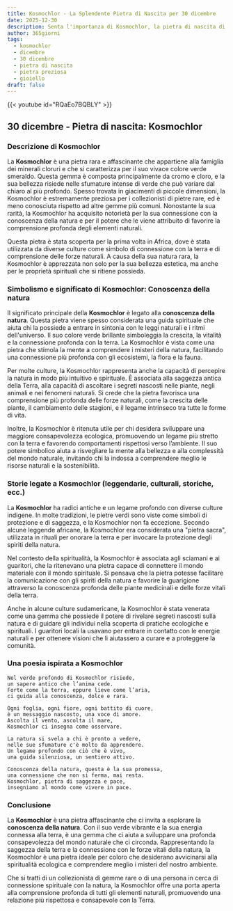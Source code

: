 ```yaml
---
title: Kosmochlor - La Splendente Pietra di Nascita per 30 dicembre
date: 2025-12-30
description: Senta l'importanza di Kosmochlor, la pietra di nascita di 30 dicembre che simboleggia Conoscenza della natura. Lasci che la sua bellezza e il suo significato illuminino la sua giornata.
author: 365giorni
tags:
  - kosmochlor
  - dicembre
  - 30 dicembre
  - pietra di nascita
  - pietra preziosa
  - gioiello
draft: false
---
```


{{< youtube id="RQaEo7BQBLY" >}}

## 30 dicembre - Pietra di nascita: Kosmochlor

### Descrizione di Kosmochlor

La **Kosmochlor** è una pietra rara e affascinante che appartiene alla famiglia dei minerali cloruri e che si caratterizza per il suo vivace colore verde smeraldo. Questa gemma è composta principalmente da cromo e cloro, e la sua bellezza risiede nelle sfumature intense di verde che può variare dal chiaro al più profondo. Spesso trovata in giacimenti di piccole dimensioni, la Kosmochlor è estremamente preziosa per i collezionisti di pietre rare, ed è meno conosciuta rispetto ad altre gemme più comuni. Nonostante la sua rarità, la Kosmochlor ha acquisito notorietà per la sua connessione con la conoscenza della natura e per il potere che le viene attribuito di favorire la comprensione profonda degli elementi naturali.

Questa pietra è stata scoperta per la prima volta in Africa, dove è stata utilizzata da diverse culture come simbolo di connessione con la terra e di comprensione delle forze naturali. A causa della sua natura rara, la Kosmochlor è apprezzata non solo per la sua bellezza estetica, ma anche per le proprietà spirituali che si ritiene possieda.

### Simbolismo e significato di Kosmochlor: Conoscenza della natura

Il significato principale della **Kosmochlor** è legato alla **conoscenza della natura**. Questa pietra viene spesso considerata una guida spirituale che aiuta chi la possiede a entrare in sintonia con le leggi naturali e i ritmi dell'universo. Il suo colore verde brillante simboleggia la crescita, la vitalità e la connessione profonda con la terra. La Kosmochlor è vista come una pietra che stimola la mente a comprendere i misteri della natura, facilitando una connessione più profonda con gli ecosistemi, la flora e la fauna.

Per molte culture, la Kosmochlor rappresenta anche la capacità di percepire la natura in modo più intuitivo e spirituale. È associata alla saggezza antica della Terra, alla capacità di ascoltare i segreti nascosti nelle piante, negli animali e nei fenomeni naturali. Si crede che la pietra favorisca una comprensione più profonda delle forze naturali, come la crescita delle piante, il cambiamento delle stagioni, e il legame intrinseco tra tutte le forme di vita.

Inoltre, la Kosmochlor è ritenuta utile per chi desidera sviluppare una maggiore consapevolezza ecologica, promuovendo un legame più stretto con la terra e favorendo comportamenti rispettosi verso l’ambiente. Il suo potere simbolico aiuta a risvegliare la mente alla bellezza e alla complessità del mondo naturale, invitando chi la indossa a comprendere meglio le risorse naturali e la sostenibilità.

### Storie legate a Kosmochlor (leggendarie, culturali, storiche, ecc.)

La **Kosmochlor** ha radici antiche e un legame profondo con diverse culture indigene. In molte tradizioni, le pietre verdi sono viste come simboli di protezione e di saggezza, e la Kosmochlor non fa eccezione. Secondo alcune leggende africane, la Kosmochlor era considerata una "pietra sacra", utilizzata in rituali per onorare la terra e per invocare la protezione degli spiriti della natura.

Nel contesto della spiritualità, la Kosmochlor è associata agli sciamani e ai guaritori, che la ritenevano una pietra capace di connettere il mondo materiale con il mondo spirituale. Si pensava che la pietra potesse facilitare la comunicazione con gli spiriti della natura e favorire la guarigione attraverso la conoscenza profonda delle piante medicinali e delle forze vitali della terra.

Anche in alcune culture sudamericane, la Kosmochlor è stata venerata come una gemma che possiede il potere di rivelare segreti nascosti sulla natura e di guidare gli individui nella scoperta di pratiche ecologiche e spirituali. I guaritori locali la usavano per entrare in contatto con le energie naturali e per ottenere visioni che li aiutassero a curare e a proteggere la comunità.

### Una poesia ispirata a Kosmochlor

```
Nel verde profondo di Kosmochlor risiede,
un sapere antico che l’anima cede.
Forte come la terra, eppure lieve come l’aria,
ci guida alla conoscenza, dolce e rara.

Ogni foglia, ogni fiore, ogni battito di cuore,
è un messaggio nascosto, una voce di amore.
Ascolta il vento, ascolta il mare,
Kosmochlor ci insegna come osservare.

La natura si svela a chi è pronto a vedere,
nelle sue sfumature c'è molto da apprendere.
Un legame profondo con ciò che è vivo,
una guida silenziosa, un sentiero attivo.

Conoscenza della natura, questa è la sua promessa,
una connessione che non si ferma, mai resta.
Kosmochlor, pietra di saggezza e pace,
insegniamo al mondo come vivere in pace.
```

### Conclusione

La **Kosmochlor** è una pietra affascinante che ci invita a esplorare la **conoscenza della natura**. Con il suo verde vibrante e la sua energia connessa alla terra, è una gemma che ci aiuta a sviluppare una profonda consapevolezza del mondo naturale che ci circonda. Rappresentando la saggezza della terra e la connessione con le forze vitali della natura, la Kosmochlor è una pietra ideale per coloro che desiderano avvicinarsi alla spiritualità ecologica e comprendere meglio i misteri del nostro ambiente.

Che si tratti di un collezionista di gemme rare o di una persona in cerca di connessione spirituale con la natura, la Kosmochlor offre una porta aperta alla comprensione profonda di tutti gli elementi naturali, promuovendo una relazione più rispettosa e consapevole con la Terra.